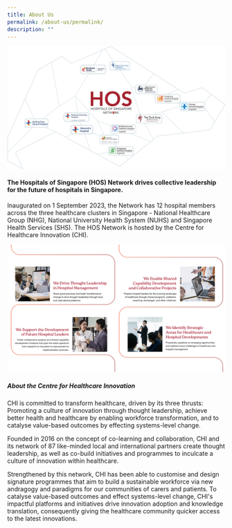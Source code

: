 ```yaml
---
title: About Us
permalink: /about-us/permalink/
description: ""
---
```

![](/images/hos%20members.png)

#### The Hospitals of Singapore (HOS) Network drives collective leadership for the future of hospitals in Singapore. 

Inaugurated on 1 September 2023, the Network has 12 hospital members across the three healthcare clusters in Singapore - National Healthcare Group (NHG), National University Health System (NUHS) and Singapore Health Services (SHS). The HOS Network is hosted by the Centre for Healthcare Innovation (CHI). 

![](/images/mock-up%20for%20hos%20isomer%20page_horizontal72ppi.png)

##### About the Centre for Healthcare Innovation

CHI is committed to transform healthcare, driven by its three thrusts: Promoting a culture of innovation through thought leadership, achieve better health and healthcare by enabling workforce transformation, and to catalyse value-based outcomes by effecting systems-level change.

Founded in 2016 on the concept of co-learning and collaboration, CHI and its network of 87 like-minded local and international partners create thought leadership, as well as co-build initiatives and programmes to inculcate a culture of innovation within healthcare.

Strengthened by this network, CHI has been able to customise and design signature programmes that aim to build a sustainable workforce via new andragogy and paradigms for our communities of carers and patients. To catalyse value-based outcomes and effect systems-level change, CHI's impactful platforms and initiatives drive innovation adoption and knowledge translation, consequently giving the healthcare community quicker access to the latest innovations.